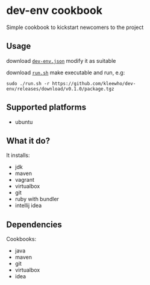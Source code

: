 dev-env cookbook
================

Simple cookbook to kickstart newcomers to the project

Usage
-----

download [`dev-env.json`](https://github.com/kleewho/dev-env/releases/download/v0.1.0/dev-env.json) modify it as suitable

download [`run.sh`](https://github.com/kleewho/dev-env/releases/download/v0.1.0/run.sh) make executable and run, e.g:

    sudo ./run.sh -r https://github.com/kleewho/dev-env/releases/download/v0.1.0/package.tgz


Supported platforms
-------------------
- ubuntu

What it do?
-----------

It installs:
* jdk
* maven
* vagrant
* virtualbox
* git
* ruby with bundler
* intellij idea

Dependencies
------------

Cookbooks:
* java
* maven
* git
* virtualbox
* idea
